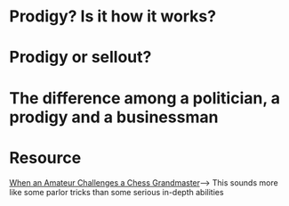 # Prodigy? Is it how it works?

# Prodigy or sellout?

# The difference among a politician, a prodigy and a businessman

# Resource
[When an Amateur Challenges a ​Chess Grandmaster](https://www.youtube.com/watch?v=MFNv-FJFGTg)--> This sounds more like some parlor tricks than some serious in-depth abilities 